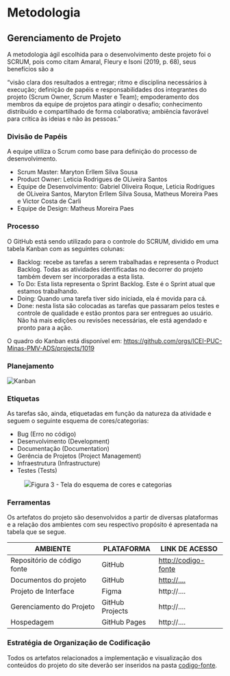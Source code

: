 
# Metodologia
## Gerenciamento de Projeto
A metodologia ágil escolhida para o desenvolvimento deste projeto foi o SCRUM, pois como citam Amaral, Fleury e Isoni (2019, p. 68), seus benefícios são a

“visão clara dos resultados a entregar; ritmo e disciplina necessários à execução; definição de papéis e responsabilidades dos integrantes do projeto (Scrum Owner, Scrum Master e Team); empoderamento dos membros da equipe de projetos para atingir o desafio; conhecimento distribuído e compartilhado de forma colaborativa; ambiência favorável para crítica às ideias e não às pessoas.”

### Divisão de Papéis

A equipe utiliza o Scrum como base para definição do processo de desenvolvimento.

- Scrum Master: Maryton Erllem Silva Sousa
- Product Owner: Leticia Rodrigues de OLiveira Santos
- Equipe de Desenvolvimento: Gabriel Oliveira Roque, Leticia Rodrigues de OLiveira Santos, Maryton Erllem Silva Sousa, Matheus Moreira Paes e Victor Costa de Carli
- Equipe de Design: Matheus Moreira Paes

### Processo

O GitHub está sendo utilizado para o controle do SCRUM, dividido em uma tabela Kanban com as seguintes colunas:

- Backlog: recebe as tarefas a serem trabalhadas e representa o Product Backlog. Todas as atividades identificadas no decorrer do projeto também devem ser incorporadas a esta lista. 
- To Do: Esta lista representa o Sprint Backlog. Este é o Sprint atual que estamos trabalhando. 
- Doing: Quando uma tarefa tiver sido iniciada, ela é movida para cá. 
- Done: nesta lista são colocadas as tarefas que passaram pelos testes e controle de qualidade e estão prontos para ser entregues ao usuário. Não há mais edições ou revisões necessárias, ele está agendado e pronto para a ação.

O quadro do Kanban está disponível em: https://github.com/orgs/ICEI-PUC-Minas-PMV-ADS/projects/1019

### Planejamento

![Kanban](https://github.com/ICEI-PUC-Minas-PMV-ADS/pmv-ads-2024-1-e1-proj-web-t11-pmv-ads-2024-1-e1-proj-uavais/assets/155641936/508bc66a-3da4-4fe1-9a2c-3b80aea4ab4c)


### Etiquetas
<p>As tarefas são, ainda, etiquetadas em função da natureza da atividade e seguem o seguinte esquema de cores/categorias:</p>

<ul>
  <li>Bug (Erro no código)</li>
  <li>Desenvolvimento (Development)</li>
  <li>Documentação (Documentation)</li>
  <li>Gerência de Projetos (Project Management)</li>
  <li>Infraestrutura (Infrastructure)</li>
  <li>Testes (Tests)</li>
</ul>

<figure> 
  <img src="https://user-images.githubusercontent.com/100447878/164068979-9eed46e1-9b44-461e-ab88-c2388e6767a1.png"
    <figcaption>Figura 3 - Tela do esquema de cores e categorias</figcaption>
</figure> 
  
### Ferramentas

Os artefatos do projeto são desenvolvidos a partir de diversas plataformas e a relação dos ambientes com seu respectivo propósito é apresentada na tabela que se segue.

| AMBIENTE                            | PLATAFORMA                         | LINK DE ACESSO                         |
|-------------------------------------|------------------------------------|----------------------------------------|
| Repositório de código fonte         | GitHub                             | [http://codigo-fonte     ](https://github.com/ICEI-PUC-Minas-PMV-ADS/pmv-ads-2024-1-e1-proj-web-t11-pmv-ads-2024-1-e1-proj-uavais/tree/main/codigo-fonte)                      |
| Documentos do projeto               | GitHub                             | [http://....  ](https://github.com/ICEI-PUC-Minas-PMV-ADS/pmv-ads-2024-1-e1-proj-web-t11-pmv-ads-2024-1-e1-proj-uavais/tree/main)                          |
| Projeto de Interface                | Figma                              | http://....                            |
| Gerenciamento do Projeto            | GitHub Projects                    | http://....                            |
| Hospedagem                          | GitHub Pages                       | http://....                            |


### Estratégia de Organização de Codificação 

Todos os artefatos relacionados a implementação e visualização dos conteúdos do projeto do site deverão ser inseridos na pasta [codigo-fonte](http://https://github.com/ICEI-PUC-Minas-PMV-ADS/WebApplicationProject-Template-v2/tree/main/codigo-fonte). 
